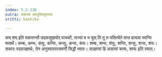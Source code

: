 ```yaml
---
index: 5.2.138
sutra: कंशंभ्यां बभयुस्तितुतयसः
vritti: kashika

---
```

कम् शम् इति मकारान्तौ उद्कसुखयोर् वाचकौ, ताभ्यां ब भ युस् ति तु त यसित्येते सप्त प्रत्यया भवन्ति मत्वर्थे। कम्बः, कम्भः, कंयुः, कन्तिः, कन्तुः, कन्तः, कंयः। शम्बः, शम्भः, शंयुः, शन्तिः, शन्तुः, शन्तः, शंयः। सकारः पदसञ्ज्ञार्थः, तेन अनुस्वारपरसवर्णौ सिद्धौ भवतः। सञ्ज्ञायां हि असत्यां कम्यः, शम्यः इति स्यात्।